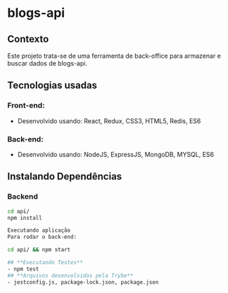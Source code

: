 # blogs-api

## Contexto
Este projeto trata-se de uma ferramenta de back-office para armazenar e buscar dados de blogs-api.

## Tecnologias usadas
### Front-end:
- Desenvolvido usando: React, Redux, CSS3, HTML5, Redis, ES6

### Back-end:
- Desenvolvido usando: NodeJS, ExpressJS, MongoDB, MYSQL, ES6

## Instalando Dependências
### Backend
```bash
cd api/ 
npm install

Executando aplicação
Para rodar o back-end:

cd api/ && npm start

## **Executando Testes**
- npm test
## **Arquivos desenvolvidos pela Trybe**
- jestconfig.js, package-lock.json, package.json
